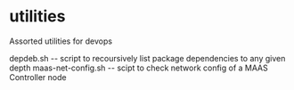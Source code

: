 # utilities

Assorted utilities for devops

depdeb.sh -- script to recoursively list package dependencies to any given depth
maas-net-config.sh -- scipt to check network config of a MAAS Controller node
